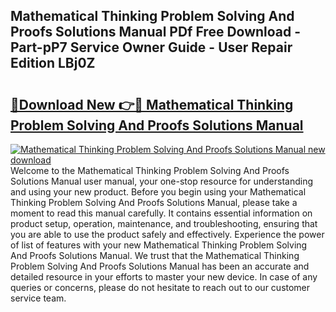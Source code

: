 ## Mathematical Thinking Problem Solving And Proofs Solutions Manual PDf Free Download - Part-pP7 Service Owner Guide - User Repair Edition LBj0Z

# <h2><a href="http://cf10872.oget.top/?id=Mathematical+Thinking+Problem+Solving+And+Proofs+Solutions+Manual">🔗Download New 👉🔴 Mathematical Thinking Problem Solving And Proofs Solutions Manual</a></h2>

[![Mathematical Thinking Problem Solving And Proofs Solutions Manual new download](https://i.imgur.com/5g1atiW.png)](http://cf10872.oget.top/?id=Mathematical+Thinking+Problem+Solving+And+Proofs+Solutions+Manual)
Welcome to the Mathematical Thinking Problem Solving And Proofs Solutions Manual user manual, your one-stop resource for understanding and using your new product. Before you begin using your Mathematical Thinking Problem Solving And Proofs Solutions Manual, please take a moment to read this manual carefully. It contains essential information on product setup, operation, maintenance, and troubleshooting, ensuring that you are able to use the product safely and effectively. Experience the power of list of features with your new Mathematical Thinking Problem Solving And Proofs Solutions Manual. We trust that the Mathematical Thinking Problem Solving And Proofs Solutions Manual has been an accurate and detailed resource in your efforts to master your new device. In case of any queries or concerns, please do not hesitate to reach out to our customer service team.
